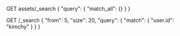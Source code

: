 GET assets/_search
{
  "query": {
    "match_all": {}
  }
}

GET /_search
{
  "from": 5,
  "size": 20,
  "query": {
    "match": {
      "user.id": "kimchy"
    }
  }
}